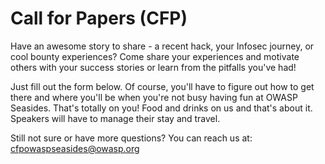 # Call for Papers \(CFP\)

Have an awesome story to share - a recent hack, your Infosec journey, or cool bounty experiences? Come share your experiences and motivate others with your success stories or learn from the pitfalls you've had!

Just fill out the form below. Of course, you'll have to figure out how to get there and where you'll be when you're not busy having fun at OWASP Seasides. That's totally on you! Food and drinks on us and that's about it. Speakers will have to manage their stay and travel.

Still not sure or have more questions? You can reach us at: [cfpowaspseasides@owasp.org](mailto:cfpowaspseasides@owasp.org)

